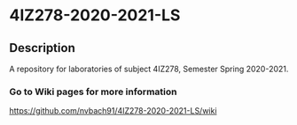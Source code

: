 # 4IZ278-2020-2021-LS



## Description
A repository for laboratories of subject 4IZ278, Semester Spring 2020-2021.


### Go to Wiki pages for more information
https://github.com/nvbach91/4IZ278-2020-2021-LS/wiki

